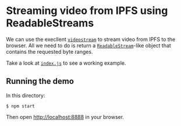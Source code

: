 # Streaming video from IPFS using ReadableStreams

We can use the execllent [`videostream`](https://www.npmjs.com/package/videostream) to stream video from IPFS to the browser.  All we need to do is return a [`ReadableStream`](https://developer.mozilla.org/en-US/docs/Web/API/ReadableStream)-like object that contains the requested byte ranges.

Take a look at [`index.js`](./index.js) to see a working example.

## Running the demo

In this directory:

```
$ npm start
```

Then open [http://localhost:8888](http://localhost:8888) in your browser.

